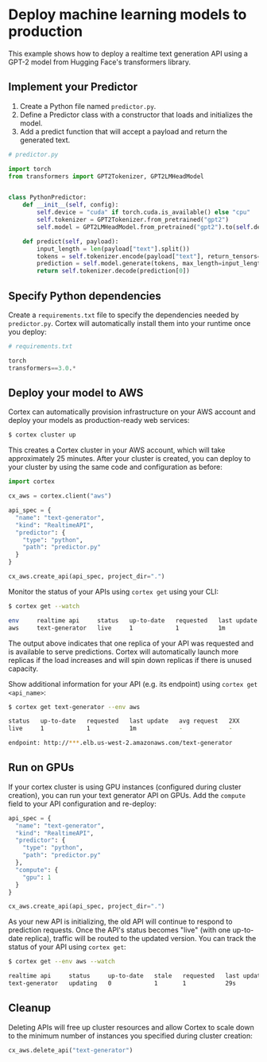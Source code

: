 # Deploy machine learning models to production

This example shows how to deploy a realtime text generation API using a GPT-2 model from Hugging Face's transformers library.

## Implement your Predictor

1. Create a Python file named `predictor.py`.
2. Define a Predictor class with a constructor that loads and initializes the model.
3. Add a predict function that will accept a payload and return the generated text.

```python
# predictor.py

import torch
from transformers import GPT2Tokenizer, GPT2LMHeadModel


class PythonPredictor:
    def __init__(self, config):
        self.device = "cuda" if torch.cuda.is_available() else "cpu"
        self.tokenizer = GPT2Tokenizer.from_pretrained("gpt2")
        self.model = GPT2LMHeadModel.from_pretrained("gpt2").to(self.device)

    def predict(self, payload):
        input_length = len(payload["text"].split())
        tokens = self.tokenizer.encode(payload["text"], return_tensors="pt").to(self.device)
        prediction = self.model.generate(tokens, max_length=input_length + 20, do_sample=True)
        return self.tokenizer.decode(prediction[0])
```

## Specify Python dependencies

Create a `requirements.txt` file to specify the dependencies needed by `predictor.py`. Cortex will automatically install them into your runtime once you deploy:

```python
# requirements.txt

torch
transformers==3.0.*
```

## Deploy your model to AWS

Cortex can automatically provision infrastructure on your AWS account and deploy your models as production-ready web services:

```bash
$ cortex cluster up
```

This creates a Cortex cluster in your AWS account, which will take approximately 25 minutes. After your cluster is created, you can deploy to your cluster by using the same code and configuration as before:

```python
import cortex

cx_aws = cortex.client("aws")

api_spec = {
  "name": "text-generator",
  "kind": "RealtimeAPI",
  "predictor": {
    "type": "python",
    "path": "predictor.py"
  }
}

cx_aws.create_api(api_spec, project_dir=".")
```

Monitor the status of your APIs using `cortex get` using your CLI:

```bash
$ cortex get --watch

env     realtime api     status   up-to-date   requested   last update   avg request   2XX
aws     text-generator   live     1            1           1m            -             -
```

The output above indicates that one replica of your API was requested and is available to serve predictions. Cortex will automatically launch more replicas if the load increases and will spin down replicas if there is unused capacity.

Show additional information for your API (e.g. its endpoint) using `cortex get <api_name>`:

```bash
$ cortex get text-generator --env aws

status   up-to-date   requested   last update   avg request   2XX
live     1            1           1m            -             -

endpoint: http://***.elb.us-west-2.amazonaws.com/text-generator
```

## Run on GPUs

If your cortex cluster is using GPU instances (configured during cluster creation), you can run your text generator API on GPUs. Add the `compute` field to your API configuration and re-deploy:

```python
api_spec = {
  "name": "text-generator",
  "kind": "RealtimeAPI",
  "predictor": {
    "type": "python",
    "path": "predictor.py"
  },
  "compute": {
    "gpu": 1
  }
}

cx_aws.create_api(api_spec, project_dir=".")
```

As your new API is initializing, the old API will continue to respond to prediction requests. Once the API's status becomes "live" (with one up-to-date replica), traffic will be routed to the updated version. You can track the status of your API using `cortex get`:

```bash
$ cortex get --env aws --watch

realtime api     status     up-to-date   stale   requested   last update   avg request   2XX
text-generator   updating   0            1       1           29s           -             -
```

## Cleanup

Deleting APIs will free up cluster resources and allow Cortex to scale down to the minimum number of instances you specified during cluster creation:

```python
cx_aws.delete_api("text-generator")
```
